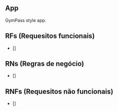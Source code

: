 ## App
GymPass style app.

## RFs (Requesitos funcionais)
- []

## RNs (Regras de negócio)
- []

## RNFs (Requesitos não funcionais)
- []